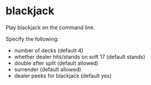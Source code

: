 # blackjack

Play blackjack on the command line.

Specify the following:
- number of decks (default 4)
- whether dealer hits/stands on soft 17 (default stands)
- double after split (default allowed)
- surrender (default allowed)
- dealer peeks for blackjack (default yes)
